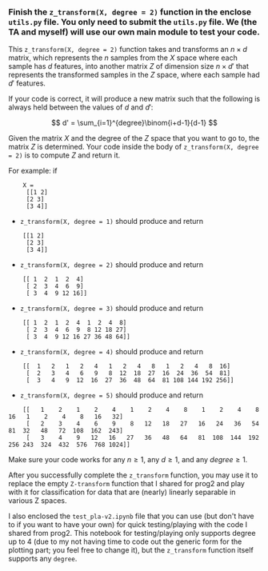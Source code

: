 ### Finish the `z_transform(X, degree = 2)` function in the enclose `utils.py` file. You only need to submit the `utils.py` file. We (the TA and myself) will use our own main module to test your code. 

This `z_transform(X, degree = 2)` function takes and transforms an $n \times d$ matrix, which represents the $n$ samples from the $X$ space where each sample has $d$ features, into another matrix $Z$ of dimension size $n \times d'$ that represents the transformed samples in the $Z$ space, where each sample had $d'$ features.

If your code is correct, it will produce a new matrix such that the following is always held between the values of $d$ and $d'$:

$$
d' = \sum_{i=1}^{degree}\binom{i+d-1}{d-1}
$$

Given the matrix $X$ and the degree of the $Z$ space that you want to go to, the matrix $Z$ is determined. Your code inside the body of `z_transform(X, degree = 2)` is to compute $Z$ and return it. 

For example: if 

```
    X =
     [[1 2]
     [2 3]
     [3 4]]
```

-  `z_transform(X, degree = 1)` should produce and return 

```
    [[1 2]
     [2 3]
     [3 4]]
```

- `z_transform(X, degree = 2)` should produce and return

```
    [[ 1  2  1  2  4]
     [ 2  3  4  6  9]
     [ 3  4  9 12 16]]
```

- `z_transform(X, degree = 3)` should produce and return 

```
    [[ 1  2  1  2  4  1  2  4  8]
     [ 2  3  4  6  9  8 12 18 27]
     [ 3  4  9 12 16 27 36 48 64]]
```
 
- `z_transform(X, degree = 4)` should produce and return 

```
    [[  1   2   1   2   4   1   2   4   8   1   2   4   8  16]
     [  2   3   4   6   9   8  12  18  27  16  24  36  54  81]
     [  3   4   9  12  16  27  36  48  64  81 108 144 192 256]]
```

- `z_transform(X, degree = 5)` should produce and return

```
    [[   1    2    1    2    4    1    2    4    8    1    2    4    8   16   1    2    4    8   16   32]
     [   2    3    4    6    9    8   12   18   27   16   24   36   54   81  32   48   72  108  162  243]
     [   3    4    9   12   16   27   36   48   64   81  108  144  192  256 243  324  432  576  768 1024]]
```

Make sure your code works for any $n\geq 1$, any $d\geq 1$, and any $degree \geq 1$. 



After you successfully complete the `z_transform` function, you may use it to replace the empty `Z-transform` function that I shared for prog2 and play with it for classification for data that are (nearly) linearly separable in various Z spaces. 

I also enclosed the `test_pla-v2.ipynb` file that you can use (but don't have to if you want to have your own) for quick testing/playing with the code I shared from prog2. This notebook for testing/playing only supports degree up to 4 (due to my not having time to code out the generic form for the plotting part; you feel free to change it), but the `z_transform` function itself supports any `degree`. 



